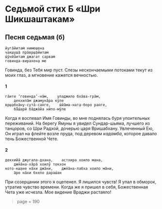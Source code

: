 # Седьмой стих Б «Шри Шикшаштакам»

## Песня седьмая (б)

    йуга̄йитам̇ нимеш̣ен̣а
    чакш̣уш̣а̄ пра̄вр̣ш̣а̄йитам̇
    ш́ӯнйа̄итам̇ джагат сарвам̇
    говинда-вирахен̣а ме

Говинда, без Тебя мир пуст. Слезы нескончаемыми потоками текут из моих глаз, а мгновение кажется вечностью.

#### 1

    га̄ите ‘говинда’-на̄м,    упаджило бха̄ва-гра̄м,
        декхила̄м джамуна̄ра кӯле
    вр̣ш̣абха̄ну-сута̄-сан̇ге,    ш́йа̄ма-нат̣а-боро ран̇ге,
        ба̄̐ш́арӣ ба̄джа̄йа нӣпо-мӯле

Когда я воспевал Имя Говинды, во мне поднялась буря упоительных переживаний. На берегу Ямуны я увидел Сундар-шьяма, лучшего из танцоров, со Шри Радхой, дочерью царя Вришабхану. Увлеченный Ею, Он играл на флейте возле пруда, под деревом *кадамба*, которое давало тень Божественной Чете.

#### 2

    декхийа̄ джугала-дхана,    астхира хоило мана,
        джн̃а̄на-ха̄ра̄ хоилу̐ токхон
    кото-кш̣ане на̄хи джа̄ни,    джн̃а̄на-лабха хоило ма̄ни,
        а̄ро на̄хи бхело дараш́ан

При созерцании этого я оцепенел. Я лишился чувств! Я упал в обморок, утратив чувство времени. Когда же я пришел в себя, Божественная Чета уже исчезла. Мое видение Враджи растаяло!


> page = 190